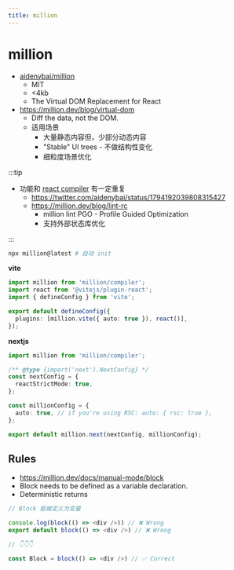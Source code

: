 ```yaml
---
title: million
---
```


# million

- [aidenybai/million](https://github.com/aidenybai/million)
  - MIT
  - <4kb
  - The Virtual DOM Replacement for React
- https://million.dev/blog/virtual-dom
  - Diff the data, not the DOM.
  - 适用场景
    - 大量静态内容但，少部分动态内容
    - "Stable" UI trees - 不做结构性变化
    - 细粒度场景优化

:::tip

- 功能和 [react compiler](./react-compiler.md) 有一定重复
  - https://twitter.com/aidenybai/status/1794192039808315427
  - https://million.dev/blog/lint-rc
    - million lint PGO - Profile Guided Optimization
    - 支持外部状态库优化


:::

```bash
npx million@latest # 自动 init
```

**vite**

```ts
import million from 'million/compiler';
import react from '@vitejs/plugin-react';
import { defineConfig } from 'vite';

export default defineConfig({
  plugins: [million.vite({ auto: true }), react()],
});
```

**nextjs**

```ts
import million from 'million/compiler';

/** @type {import('next').NextConfig} */
const nextConfig = {
  reactStrictMode: true,
};

const millionConfig = {
  auto: true, // if you're using RSC: auto: { rsc: true },
};

export default million.next(nextConfig, millionConfig);
```

## Rules

- https://million.dev/docs/manual-mode/block
- Block needs to be defined as a variable declaration.
- Deterministic returns

```ts
// Block 能被定义为变量

console.log(block(() => <div />)) // ❌ Wrong
export default block(() => <div />) // ❌ Wrong

// 👇👇👇

const Block = block(() => <div />) // ✅ Correct
```
